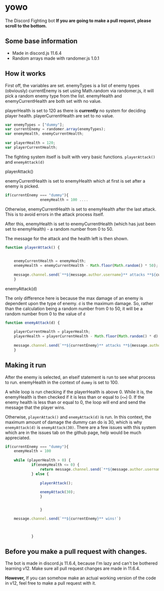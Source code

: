 # yowo
The Discord Fighting bot
**If you are going to make a pull request, please scroll to the bottom.**

## Some base information
- Made in discord.js 11.6.4
- Random arrays made with randomer.js 1.0.1

## How it works
First off, the variables are set. 
enemyTypes is a list of enemy types (obviously)
currentEnemy is set using Math.random via randomer.js, it will pick a random enemy type from the list.
enemyHealth and enemyCurrentHealth are both set with no value.

playerHealth is set to 120 as there is __currently__ no system for deciding player health.
playerCurrentHealth are set to no value.

```js
var enemyTypes = ["dummy"];
var currentEnemy = randomer.array(enemyTypes);
var enemyHealth, enemyCurrentHealth;
            
var playerHealth = 120;
var playerCurrentHealth;
```


The fighting system itself is built with very basic functions.
`playerAttack()` and `enemyAttack(d)`

playerAttack()

enemyCurrentHealth is set to enemyHealth which at first is set after a enemy is picked.

```js
if(currentEnemy === "dummy"){
                enemyHealth = 100 ....
```

Otherwise, enemyCurrentHealth is set to enemyHealth after the last attack.
This is to avoid errors in the attack process itself.

After this, enemyHealth is set to enemyCurrentHealth (which has just been set to enemyHealth) - a random number from 0 to 50.

The message for the attack and the health left is then shown.


```js
function playerAttack() {
            
                
    enemyCurrentHealth = enemyHealth;
    enemyHealth = enemyCurrentHealth - Math.floor(Math.random() * 50);
                
    message.channel.send(`**${message.author.username}** attacks **${currentEnemy}**!\n${currentEnemy}\'s health is now ${enemyHealth}`);
    }
```

enemyAttack(d)

The only difference here is because the max damage of an enemy is dependent upon the type of enemy.
`d` is the maximum damage.
So, rather than the calculation being a random number from 0 to 50, it will be a random number from 0 to the value of `d`

```js
function enemyAttack(d) {
                
    playerCurrentHealth = playerHealth;
    playerHealth = playerCurrentHealth - Math.floor(Math.random() * d);
                
    message.channel.send(`**${currentEnemy}** attacks **${message.author.username}**!\n${message.author.username}\'s health is now ${playerHealth}`);
    }
```

## Making it run

After the enemy is selected, an elseif statement is run to see what process to run.
enemyHealth in the context of `dummy` is set to 100.

A while loop is run checking if the playerHealth is above 0.
While it is, the enemyHealth is then checked if it is less than or equal to (`<=`) 0.
If the enemy health is less than or equal to 0, the loop will end and send the message that the player wins.

Otherwise, `playerAttack()` and `enemyAttack(d)` is run.
In this context, the maximum amount of damage the dummy can do is 30, which is why `enemyAttack(d)` is `enemyAttack(30)`.
There are a few issues with this system which are in the issues tab on the github page, help would be much appreciated.

```js
if(currentEnemy === "dummy"){
    enemyHealth = 100
                
    while (playerHealth > 0) {
            if(enemyHealth <= 0) {
                return message.channel.send(`**${message.author.username}** wins!`);
            } else {
                        
                playerAttack();
                        
                enemyAttack(30);
                }


                }

    message.channel.send(`**${currentEnemy}** wins!`)

                

            }
```

## Before you make a pull request with changes.
The bot is made in discord.js 11.6.4, because I'm lazy and can't be bothered learning v12.
Make sure all pull request changes are made in 11.6.4.

__However,__
If you can somehow make an actual working version of the code in v12, feel free to make a pull request with it.
